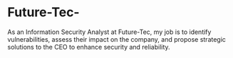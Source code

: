 # Future-Tec-
As an Information Security Analyst at Future-Tec, my job is to identify vulnerabilities, assess their impact on the company, and propose strategic solutions to the CEO to enhance security and reliability.
